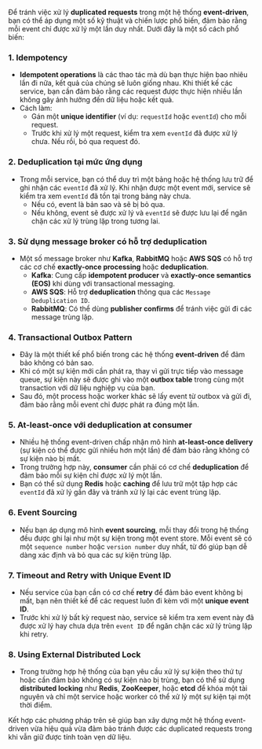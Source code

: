 Để tránh việc xử lý **duplicated requests** trong một hệ thống **event-driven**, bạn có thể áp dụng một số kỹ thuật và chiến lược phổ biến, đảm bảo rằng mỗi event chỉ được xử lý một lần duy nhất. Dưới đây là một số cách phổ biến:

### 1. **Idempotency**
   - **Idempotent operations** là các thao tác mà dù bạn thực hiện bao nhiêu lần đi nữa, kết quả của chúng sẽ luôn giống nhau. Khi thiết kế các service, bạn cần đảm bảo rằng các request được thực hiện nhiều lần không gây ảnh hưởng đến dữ liệu hoặc kết quả.
   - Cách làm:
     - Gán một **unique identifier** (ví dụ: `requestId` hoặc `eventId`) cho mỗi request.
     - Trước khi xử lý một request, kiểm tra xem `eventId` đã được xử lý chưa. Nếu rồi, bỏ qua request đó.

### 2. **Deduplication tại mức ứng dụng**
   - Trong mỗi service, bạn có thể duy trì một bảng hoặc hệ thống lưu trữ để ghi nhận các `eventId` đã xử lý. Khi nhận được một event mới, service sẽ kiểm tra xem `eventId` đã tồn tại trong bảng này chưa.
     - Nếu có, event là bản sao và sẽ bị bỏ qua.
     - Nếu không, event sẽ được xử lý và `eventId` sẽ được lưu lại để ngăn chặn các xử lý trùng lặp trong tương lai.

### 3. **Sử dụng message broker có hỗ trợ deduplication**
   - Một số message broker như **Kafka**, **RabbitMQ** hoặc **AWS SQS** có hỗ trợ các cơ chế **exactly-once processing** hoặc **deduplication**.
     - **Kafka**: Cung cấp **idempotent producer** và **exactly-once semantics (EOS)** khi dùng với transactional messaging.
     - **AWS SQS**: Hỗ trợ **deduplication** thông qua các `Message Deduplication ID`.
     - **RabbitMQ**: Có thể dùng **publisher confirms** để tránh việc gửi đi các message trùng lặp.

### 4. **Transactional Outbox Pattern**
   - Đây là một thiết kế phổ biến trong các hệ thống **event-driven** để đảm bảo không có bản sao.
   - Khi có một sự kiện mới cần phát ra, thay vì gửi trực tiếp vào message queue, sự kiện này sẽ được ghi vào một **outbox table** trong cùng một transaction với dữ liệu nghiệp vụ của bạn.
   - Sau đó, một process hoặc worker khác sẽ lấy event từ outbox và gửi đi, đảm bảo rằng mỗi event chỉ được phát ra đúng một lần.

### 5. **At-least-once với deduplication at consumer**
   - Nhiều hệ thống event-driven chấp nhận mô hình **at-least-once delivery** (sự kiện có thể được gửi nhiều hơn một lần) để đảm bảo rằng không có sự kiện nào bị mất.
   - Trong trường hợp này, **consumer** cần phải có cơ chế **deduplication** để đảm bảo mỗi sự kiện chỉ được xử lý một lần.
   - Bạn có thể sử dụng **Redis** hoặc **caching** để lưu trữ một tập hợp các `eventId` đã xử lý gần đây và tránh xử lý lại các event trùng lặp.

### 6. **Event Sourcing**
   - Nếu bạn áp dụng mô hình **event sourcing**, mỗi thay đổi trong hệ thống đều được ghi lại như một sự kiện trong một event store. Mỗi event sẽ có một `sequence number` hoặc `version number` duy nhất, từ đó giúp bạn dễ dàng xác định và bỏ qua các sự kiện trùng lặp.

### 7. **Timeout and Retry with Unique Event ID**
   - Nếu service của bạn cần có cơ chế **retry** để đảm bảo event không bị mất, bạn nên thiết kế để các request luôn đi kèm với một **unique event ID**.
   - Trước khi xử lý bất kỳ request nào, service sẽ kiểm tra xem event này đã được xử lý hay chưa dựa trên `event ID` để ngăn chặn các xử lý trùng lặp khi retry.

### 8. **Using External Distributed Lock**
   - Trong trường hợp hệ thống của bạn yêu cầu xử lý sự kiện theo thứ tự hoặc cần đảm bảo không có sự kiện nào bị trùng, bạn có thể sử dụng **distributed locking** như **Redis**, **ZooKeeper**, hoặc **etcd** để khóa một tài nguyên và chỉ một service hoặc worker có thể xử lý một sự kiện tại một thời điểm.

Kết hợp các phương pháp trên sẽ giúp bạn xây dựng một hệ thống event-driven vừa hiệu quả vừa đảm bảo tránh được các duplicated requests trong khi vẫn giữ được tính toàn vẹn dữ liệu.